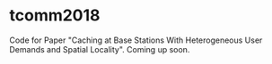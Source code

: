 # tcomm2018
Code for Paper "Caching at Base Stations With Heterogeneous User Demands and Spatial Locality". Coming up soon.
